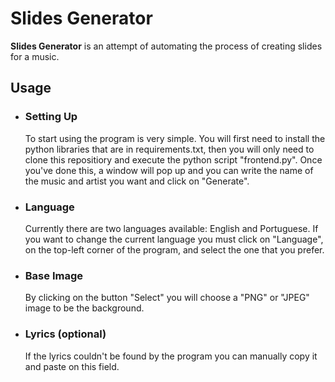 <h1>Slides Generator</h1>

<p><b>Slides Generator</b> is an attempt of automating the process of creating slides for a music.</p>

<h2>Usage</h2>

<ul>
  <li>
    <h3>Setting Up</h3>
    <p>To start using the program is very simple. You will first need to install the python libraries that are in requirements.txt, 
    then you will only need to clone this repositiory and execute the python script "frontend.py". Once you've done this,
    a window will pop up and you can write the name of the music and artist you want and click on "Generate".</p>
  </li>
  <li>
    <h3>Language</h3>
    <p>Currently there are two languages available: English and Portuguese. If you want to change the current language you must click on "Language", 
    on the top-left corner of the program, and select the one that you prefer.</p>
  </li>
  <li>
    <h3>Base Image</h3>
    <p>By clicking on the button "Select" you will choose a "PNG" or "JPEG" image to be the background.</p>
  </li>
  <li>
    <h3>Lyrics (optional)</h3>
    <p>If the lyrics couldn't be found by the program you can manually copy it and paste on this field.</p>
  </li>
</ul>
